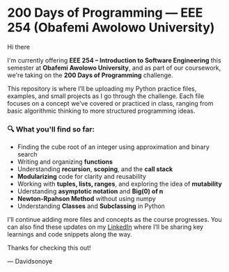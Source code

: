 # 200 Days of Programming — EEE 254 (Obafemi Awolowo University)

Hi there 

I'm currently offering **EEE 254 – Introduction to Software Engineering** this semester at **Obafemi Awolowo University**, and as part of our coursework, we're taking on the **200 Days of Programming** challenge.

This repository is where I’ll be uploading my Python practice files, examples, and small projects as I go through the challenge. Each file focuses on a concept we’ve covered or practiced in class, ranging from basic algorithmic thinking to more structured programming ideas.

### 🔍 What you'll find so far:
- Finding the cube root of an integer using approximation and binary search
- Writing and organizing **functions**
- Understanding **recursion**, **scoping**, and the **call stack**
- **Modularizing** code for clarity and reusability
- Working with **tuples, lists, ranges**, and exploring the idea of **mutability**
- Uderstanding **asymptotic notation** and **Big(0) of n**
- **Newton-Rpahson Method** without using numpy
- Understanding **Classes** and **Subclassing** in Python

I'll continue adding more files and concepts as the course progresses. You can also find these updates on my [LinkedIn](https://www.linkedin.com/in/iseoluwa-oyesanmi-234bb1275/) where I’ll be sharing key learnings and code snippets along the way.

Thanks for checking this out!

— Davidsonoye
